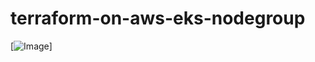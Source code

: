 # terraform-on-aws-eks-nodegroup
[![Image](https://stacksimplify.com/course-images/terraform-on-aws-eks-kubernetes.png)]

